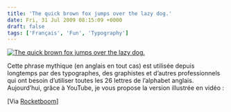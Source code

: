 ```yaml
---
title: 'The quick brown fox jumps over the lazy dog.'
date: Fri, 31 Jul 2009 08:15:09 +0000
draft: false
tags: ['Français', 'Fun', 'Typography']
---
```


[![The quick brown fox jumps over the lazy dog.](http://blog.madd0.com/images/WindowsLiveWriter/Thequickbrownfoxjumpsoverthelazydog_AC47/Quickbrownfox_thumb.png "The quick brown fox jumps over the lazy dog.")](http://blog.madd0.com/images/WindowsLiveWriter/Thequickbrownfoxjumpsoverthelazydog_AC47/Quickbrownfox_2.png)

Cette phrase mythique (en anglais en tout cas) est utilisée depuis longtemps par des typographes, des graphistes et d’autres professionnels qui ont besoin d’utiliser toutes les 26 lettres de l’alphabet anglais. Aujourd’hui, grâce à YouTube, je vous propose la version illustrée en vidéo :

\[Via [Rocketboom](http://blog.rocketboom.com/post/152453848/the-quick-brown-fox-jumps-over-the-lazy-dog-via)\]